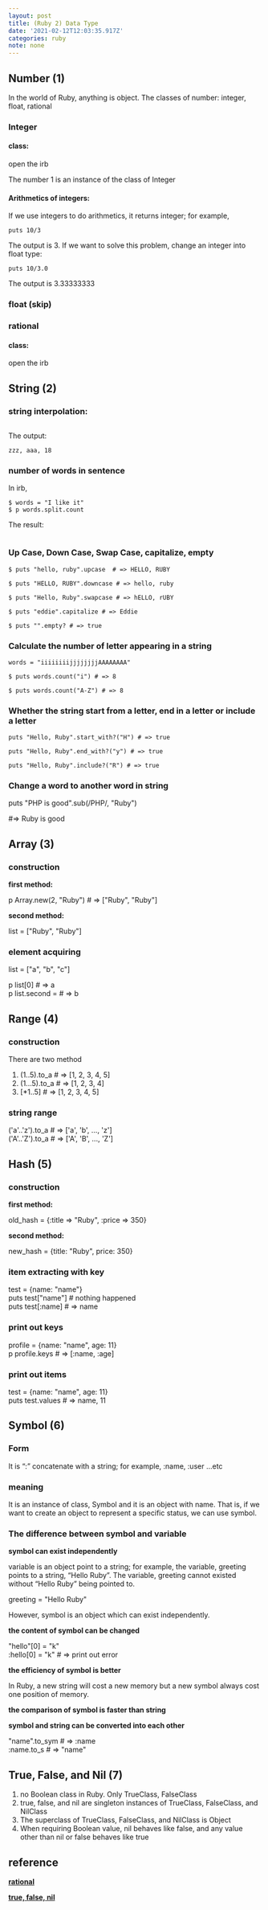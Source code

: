 ```yaml
---
layout: post
title: (Ruby 2) Data Type
date: '2021-02-12T12:03:35.917Z'
categories: ruby
note: none
---
```


## Number (1)

In the world of Ruby, anything is object. The classes of number: integer, float, rational

### Integer

#### class:

open the irb
<img src="/assets/img/1__qSREyWwh2F__rdK__2FfGeMA.png" alt="">

The number 1 is an instance of the class of Integer

#### Arithmetics of integers:

If we use integers to do arithmetics, it returns integer; for example,

```
puts 10/3
```

The output is 3. If we want to solve this problem, change an integer into float type:
```
puts 10/3.0
```

The output is 3.33333333

### float (skip)

### rational

#### class:

open the irb
<img src="/assets/img/rational_example.png" alt="">

## String (2)

### string interpolation:
<img src="/assets/img/1__h__1sxr5VXhJ101Bqia6Syg.png" alt="">

The output:
```
zzz, aaa, 18
```

### number of words in sentence
In irb,
```
$ words = "I like it"
$ p words.split.count
```
The result:

<img src="/assets/img/result_of_num_of_words.png" alt="">

### Up Case, Down Case, Swap Case, capitalize, empty
```
$ puts "hello, ruby".upcase  # => HELLO, RUBY

$ puts "HELLO, RUBY".downcase # => hello, ruby

$ puts "Hello, Ruby".swapcase # => hELLO, rUBY

$ puts "eddie".capitalize # => Eddie

$ puts "".empty? # => true
```
### Calculate the number of letter appearing in a string
```
words = "iiiiiiiijjjjjjjjAAAAAAAA"

$ puts words.count("i") # => 8

$ puts words.count("A-Z") # => 8
```
### Whether the string start from a letter, end in a letter or include a letter
```
puts "Hello, Ruby".start_with?("H") # => true

puts "Hello, Ruby".end_with?("y") # => true

puts "Hello, Ruby".include?("R") # => true
```
### Change a word to another word in string

puts "PHP is good".sub(/PHP/, "Ruby")

#=> Ruby is good

## Array (3)

### construction

**first method:**

p Array.new(2, "Ruby") # => ["Ruby", "Ruby"]

**second method:**

list = ["Ruby", "Ruby"]

### element acquiring

list = ["a", "b", "c"]

p list[0] # => a  
p list.second = # => b

## Range (4)

### construction

There are two method

1. (1..5).to_a # => [1, 2, 3, 4, 5]  
2. (1...5).to_a # => [1, 2, 3, 4]  
3. [*1..5] # => [1, 2, 3, 4, 5]

### string range

('a'..'z').to_a # => ['a', 'b', ..., 'z']  
('A'..'Z').to_a # => ['A', 'B', ..., 'Z']

## Hash (5)

### construction

**first method:**

old_hash = {:title => "Ruby", :price => 350}

**second method:**

new_hash = {title: "Ruby", price: 350}

### item extracting with key

test = {name: "name"}  
puts test["name"] # nothing happened  
puts test[:name] # => name

### print out keys

profile = {name: "name", age: 11}  
p profile.keys # => [:name, :age]

### print out items

test = {name: "name", age: 11}  
puts test.values # => name, 11

## Symbol (6)

### Form

It is “:” concatenate with a string; for example, :name, :user …etc

### meaning

It is an instance of class, Symbol and it is an object with name. That is, if we want to create an object to represent a specific status, we can use symbol.

### The difference between symbol and variable

**symbol can exist independently**

variable is an object point to a string; for example, the variable, greeting points to a string, “Hello Ruby”. The variable, greeting cannot existed without “Hello Ruby” being pointed to.

greeting = "Hello Ruby"

However, symbol is an object which can exist independently.

**the content of symbol can be changed**

"hello"[0] = "k"  
:hello[0] = "k" # => print out error

**the efficiency of symbol is better**

In Ruby, a new string will cost a new memory but a new symbol always cost one position of memory.

**the comparison of symbol is faster than string**

**symbol and string can be converted into each other**

"name".to_sym # => :name  
:name.to_s # => "name"

## True, False, and Nil (7)
1. no Boolean class in Ruby. Only TrueClass, FalseClass
2. true, false, and nil are singleton instances of TrueClass, FalseClass, and NilClass
3. The superclass of TrueClass, FalseClass, and NilClass is Object
4. When requiring Boolean value, nil behaves like false, and any value other than nil or false behaves like true

## reference
[**rational**](https://ruby-doc.org/core-2.5.0/Rational.html)

[**true, false, nil**](https://www.oreilly.com/library/view/the-ruby-programming/9780596516178/ch03s07.html#:~:text=true%20and%20false%20are%20the,a%20singleton%20instance%20of%20TrueClass%20.)
